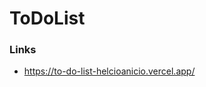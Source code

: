 # ToDoList

<!--
This website was a work which i wanted to practice more my skill with JS. I used for firsttime React.JS and i put all of this thnigs on this project. It's possible to interect by filling out the form. 


## Table of contents

- [Overview](#overview)
  - [The challenge](#the-challenge)
  - [Screenshot](#screenshot)
  - [Links](#links)
- [My process](#my-process)
  - [Built with](#built-with)
  - [What I learned](#what-i-learned)
  - [Continued development](#continued-development)
  - [Useful resources](#useful-resources)
- [Author](#author)
- [Acknowledgments](#acknowledgments)
- [Building your project](#Building-your-project)


## Overview

### The challenge

The users should be able to:
- Show informations about me.
- Put the technologies which i now work and use.
- Show my all project i had done before, and to be easy to access just one click on icons.
- Share my Social Medias.
- View the optimal layout depending on their device's screen size.

### Screenshot
- ![image](https://user-images.githubusercontent.com/117602073/230394196-60ca253d-bd00-42ec-a8ef-9c969403f3f8.png)

-->
### Links

- https://to-do-list-helcioanicio.vercel.app/
<!--
## My process

### Built with

- Semantic HTML5
- SCSS
- SCSS scops and variables.
- Flexbox
- Responsiveness
- Media-queires
- JavaScript
- Conditional
- Metods
- React
- Components
- Ternary conditional
- UseState
- Firebase datebase

### What I learned

How to use ternary conditional, all the conditional on react, and declare variables with useState.
```JS
const firebaseApp = {
        apiKey: process.env.REACT_APP_API_KEY,
        authDomain: process.env.REACT_APP_AUTH_DOMAIN,
        projectId: process.env.REACT_APP_PROJECT_ID,
        storageBucket: process.env.REACT_APP_STORAGE_BUCKET,
        messagingSenderId: process.env.REACT_APP_MESSAGING_SENDER_ID,
        appId: process.env.REACT_APP_APP_ID,
        measurementId: process.env.REACT_APPMEASUREMENT_ID, 
    };
```

### Continued development

I wanted to learn more JS, and practice the logic on the projects, until to be easier to do.

### Useful resources

This resource helped me a lot to understand how to do to implemented JS.
https://www.w3schools.com/
https://developer.mozilla.org/en-US/
https://stackoverflow.com/
https://www.youtube.com/watch?v=-nYNd6EuZHU&t=455s


## Author

- Linkedin - https://www.linkedin.com/in/helcio-anicio/ 
- Vercel - https://vercel.com/helcioanicio
-->
<!--
## Acknowledgments
 -->
<!--
# Building your project

## Getting Started with Create React App

This project was bootstrapped with [Create React App](https://github.com/facebook/create-react-app).

## Available Scripts

In the project directory, you can run:

### `npm start`

Runs the app in the development mode.\
Open [http://localhost:3000](http://localhost:3000) to view it in your browser.
-->

